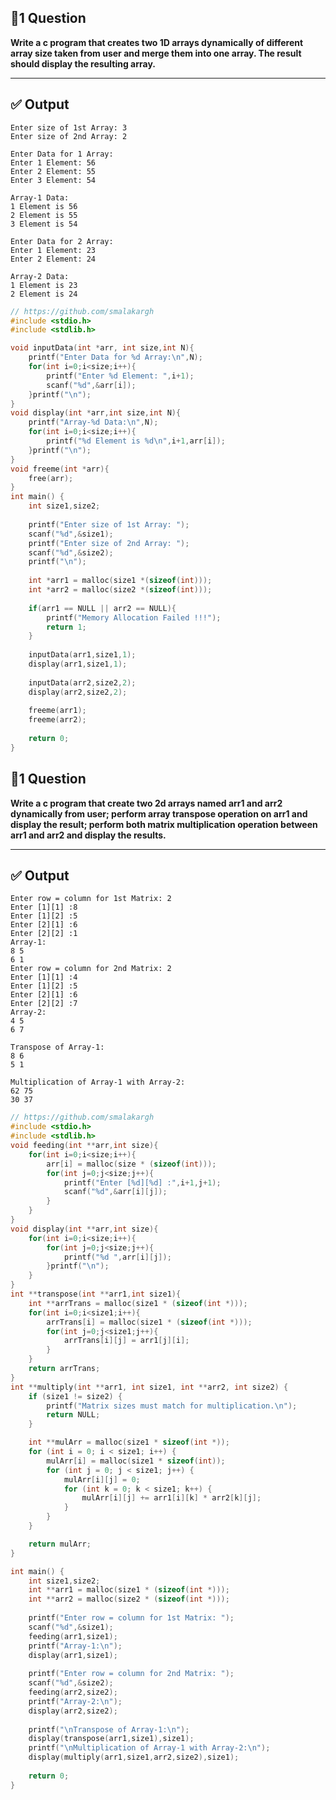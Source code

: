 ## 📘1 Question

**Write a c program that creates two 1D arrays dynamically of different array size taken from
user and merge them into one array. The result should display the resulting array.**

---

## ✅ Output
    Enter size of 1st Array: 3
    Enter size of 2nd Array: 2
    
    Enter Data for 1 Array:
    Enter 1 Element: 56
    Enter 2 Element: 55
    Enter 3 Element: 54
    
    Array-1 Data:
    1 Element is 56
    2 Element is 55
    3 Element is 54
    
    Enter Data for 2 Array:
    Enter 1 Element: 23
    Enter 2 Element: 24
    
    Array-2 Data:
    1 Element is 23
    2 Element is 24

```c
// https://github.com/smalakargh
#include <stdio.h>
#include <stdlib.h>

void inputData(int *arr, int size,int N){
    printf("Enter Data for %d Array:\n",N);
    for(int i=0;i<size;i++){
        printf("Enter %d Element: ",i+1);
        scanf("%d",&arr[i]);
    }printf("\n");
}
void display(int *arr,int size,int N){
    printf("Array-%d Data:\n",N);
    for(int i=0;i<size;i++){
        printf("%d Element is %d\n",i+1,arr[i]);
    }printf("\n");
}
void freeme(int *arr){
    free(arr);
}
int main() {
    int size1,size2;
    
    printf("Enter size of 1st Array: ");
    scanf("%d",&size1);
    printf("Enter size of 2nd Array: ");
    scanf("%d",&size2);
    printf("\n");
    
    int *arr1 = malloc(size1 *(sizeof(int)));
    int *arr2 = malloc(size2 *(sizeof(int)));
    
    if(arr1 == NULL || arr2 == NULL){
        printf("Memory Allocation Failed !!!");
        return 1;
    }
    
    inputData(arr1,size1,1);
    display(arr1,size1,1);
    
    inputData(arr2,size2,2);
    display(arr2,size2,2);
    
    freeme(arr1);
    freeme(arr2);
    
    return 0;
}
```
## 📘1 Question

**Write a c program that create two 2d arrays named arr1 and arr2 dynamically from user;
perform array transpose operation on arr1 and display the result; perform both matrix
multiplication operation between arr1 and arr2 and display the results.**

---

## ✅ Output
    Enter row = column for 1st Matrix: 2
    Enter [1][1] :8
    Enter [1][2] :5
    Enter [2][1] :6
    Enter [2][2] :1
    Array-1:
    8 5 
    6 1 
    Enter row = column for 2nd Matrix: 2
    Enter [1][1] :4
    Enter [1][2] :5
    Enter [2][1] :6
    Enter [2][2] :7
    Array-2:
    4 5 
    6 7 
    
    Transpose of Array-1:
    8 6 
    5 1 
    
    Multiplication of Array-1 with Array-2:
    62 75 
    30 37 

```c
// https://github.com/smalakargh
#include <stdio.h>
#include <stdlib.h>
void feeding(int **arr,int size){
    for(int i=0;i<size;i++){
        arr[i] = malloc(size * (sizeof(int)));
        for(int j=0;j<size;j++){
            printf("Enter [%d][%d] :",i+1,j+1);
            scanf("%d",&arr[i][j]);
        }
    }
}
void display(int **arr,int size){
    for(int i=0;i<size;i++){
        for(int j=0;j<size;j++){
            printf("%d ",arr[i][j]);
        }printf("\n");
    }
}
int **transpose(int **arr1,int size1){
    int **arrTrans = malloc(size1 * (sizeof(int *)));
    for(int i=0;i<size1;i++){
        arrTrans[i] = malloc(size1 * (sizeof(int *)));
        for(int j=0;j<size1;j++){
            arrTrans[i][j] = arr1[j][i];
        }
    }
    return arrTrans;
}
int **multiply(int **arr1, int size1, int **arr2, int size2) {
    if (size1 != size2) {
        printf("Matrix sizes must match for multiplication.\n");
        return NULL;
    }

    int **mulArr = malloc(size1 * sizeof(int *));
    for (int i = 0; i < size1; i++) {
        mulArr[i] = malloc(size1 * sizeof(int));
        for (int j = 0; j < size1; j++) {
            mulArr[i][j] = 0;
            for (int k = 0; k < size1; k++) {
                mulArr[i][j] += arr1[i][k] * arr2[k][j];
            }
        }
    }

    return mulArr;
}

int main() {
    int size1,size2;
    int **arr1 = malloc(size1 * (sizeof(int *)));
    int **arr2 = malloc(size2 * (sizeof(int *)));
    
    printf("Enter row = column for 1st Matrix: ");
    scanf("%d",&size1);
    feeding(arr1,size1);
    printf("Array-1:\n");
    display(arr1,size1);
    
    printf("Enter row = column for 2nd Matrix: ");
    scanf("%d",&size2);
    feeding(arr2,size2);
    printf("Array-2:\n");
    display(arr2,size2);
    
    printf("\nTranspose of Array-1:\n");
    display(transpose(arr1,size1),size1);
    printf("\nMultiplication of Array-1 with Array-2:\n");
    display(multiply(arr1,size1,arr2,size2),size1);
    
    return 0;
}
```
